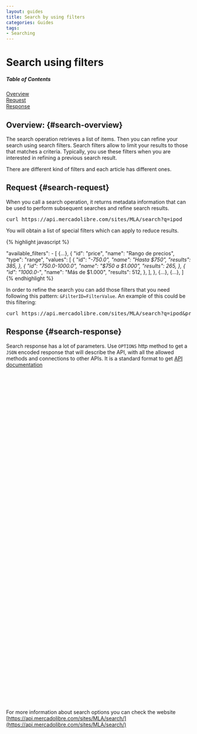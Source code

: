 ```yaml
---
layout: guides
title: Search by using filters
categories: Guides
tags: 
- Searching
---
```


# Search using filters

<div class="contents">
  <h5>Table of Contents</h5>
  <dl>
    <dt><a href="javascript:void(0)" onClick="goToByScroll('search-overview')">Overview</a></dt>
    <dt><a href="javascript:void(0)" onClick="goToByScroll('search-request')">Request</a></dt>
    <dt><a href="javascript:void(0)" onClick="goToByScroll('search-response')">Response</a></dt>
  </dl>
</div>


## Overview: {#search-overview}

The search operation retrieves a list of items. Then you can refine your search using search filters. Search filters allow to limit your results to those that matches a criteria. Typically, you use these filters when you are interested in refining a previous search result. 

There are different kind of filters and each article has different ones.  

## Request {#search-request}

When you call a search operation, it returns metadata information that can be used to perform subsequent searches and refine search results.  

<pre class="terminal">
curl https://api.mercadolibre.com/sites/MLA/search?q=ipod
</pre>

You will obtain a list of special filters which can apply to reduce results.

{% highlight javascript %}

"available_filters": - [
    {...},
    {
      "id": "price",
      "name": "Rango de precios",
      "type": "range",
      "values": [
        {
          "id": "*-750.0",
          "name": "Hasta $750",
          "results": 385,
        },
        {
          "id": "750.0-1000.0",
          "name": "$750 a $1.000",
          "results": 265,
        },
        {
          "id": "1000.0-*",
          "name": "Más de $1.000",
          "results": 512,
        },
      ],
    },
    {...},
    {...},
  ]
{% endhighlight %}

In order to refine the search you can add those filters that you need following this pattern: <code>&amp;FilterID=FilterValue</code>. An example of this could be this filtering:

<pre class="terminal">
curl https://api.mercadolibre.com/sites/MLA/search?q=ipod&amp;price=700.0-1000.0
</pre>

## Response {#search-response}

Search response has a lot of parameters. Use <code>OPTIONS</code> http method to get a <code>JSON</code> encoded response that will describe the API, with all the allowed methods and connections to other APIs. It is a standard format to get [API documentation](/design-considerations/#options) 

<iframe id="search_api_embed"
  src="javascript:void(0)"
    scrolling="no"
      frameborder="0"
        width="100%"
          height="900">
</iframe>
<script type="text/javascript">
            document.getElementById('search_api_embed').src ='https://api.mercadolibre.com/sites/MLA/search?q=ipod';
</script>


For more information about search options you can check the website [https://api.mercadolibre.com/sites/MLA/search/](https://api.mercadolibre.com/sites/MLA/search/)




